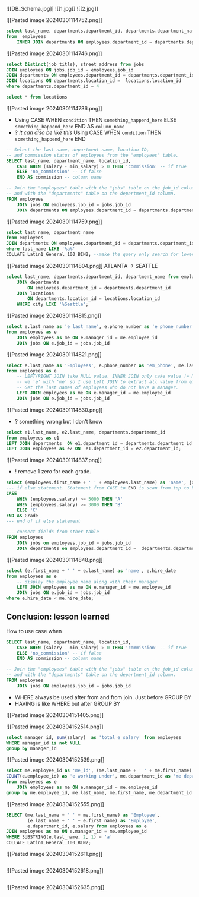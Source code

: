 
![[DB_Schema.jpg]]
![[1.jpg]]
![[2.jpg]]

![[Pasted image 20240301114752.png]]
```sql
select last_name, departments.department_id, departments.department_name
from  employees
    INNER JOIN departments ON employees.department_id = departments.department_id;
```
![[Pasted image 20240301114746.png]]
```sql
select Distinct(job_title), street_address from jobs
JOIN employees ON jobs.job_id = employees.job_id
JOIN departments ON employees.department_id = departments.department_id
JOIN locations ON departments.location_id =  locations.location_id  
where departments.department_id = 4

select * from locations
```
![[Pasted image 20240301114736.png]]
+ Using CASE WHEN `condition` THEN `something_happend_here` ELSE `something_happend_here` END AS `column_name`
+ ? *It can also be like this* Using CASE WHEN `condition` THEN `something_happend_here` END 
```sql
-- Select the last name, department name, location ID,
-- and commission status of employees from the "employees" table.
SELECT last_name, department_name, location_id,
    CASE WHEN (salary - min_salary) > 0 THEN 'commission' -- if true  
    ELSE 'no_commission' -- if false
    END AS commission -- column name

-- Join the "employees" table with the "jobs" table on the job_id column
-- and with the "departments" table on the department_id column.
FROM employees
    JOIN jobs ON employees.job_id = jobs.job_id
    JOIN departments ON employees.department_id = departments.department_id;
```
![[Pasted image 20240301114759.png]]
```sql
select last_name, department_name
from employees
JOIN departments ON employees.department_id = departments.department_id
where last_name LIKE '%a%'
COLLATE Latin1_General_100_BIN2; --make the query only search for lowercase a
```
![[Pasted image 20240301114804.png]]
ATLANTA -> SEATTLE
```sql
select last_name, departments.department_id, department_name from employees
    JOIN departments
        ON employees.department_id = departments.department_id
    JOIN locations
        ON departments.location_id = locations.location_id
    WHERE city LIKE '%Seattle';
```
![[Pasted image 20240301114815.png]]
```sql
select e.last_name as 'e last_name', e.phone_number as 'e phone_number', me.last_name as 'me last_name', me.phone_number as 'me phone_number'
from employees as e
    JOIN employees as me ON e.manager_id = me.employee_id 
    JOIN jobs ON e.job_id = jobs.job_id
```
![[Pasted image 20240301114821.png]]
```sql
select e.last_name as 'Employees', e.phone_number as 'em_phone', me.last_name as 'Manager', me.phone_number as 'ma_phone'
from employees as e
    -- LEFT/RIGHT JOIN take NULL value. INNER JOIN only take value != NULL
    -- we 'e' with 'me' so I use Left JOIN to extract all value from employees 
    -- Get the last names of employees who do not have a manager.
    LEFT JOIN employees as me ON e.manager_id = me.employee_id 
    JOIN jobs ON e.job_id = jobs.job_id
```
![[Pasted image 20240301114830.png]]
+ ? something wrong but I don't know
```sql
select e1.last_name, e2.last_name, departments.department_id 
from employees as e1
LEFT JOIN departments  ON e1.department_id = departments.department_id
LEFT JOIN employees as e2 ON  e1.department_id = e2.department_id;

```
![[Pasted image 20240301114837.png]]
+ ! remove 1 zero for each grade.
```sql
select (employees.first_name + ' ' + employees.last_name) as 'name', jobs.job_title, departments.department_name, employees.salary,
--- if else statement. Statement from CASE to END is scan from top to bottom. Not bottom up like the main query line. 
CASE 
    WHEN (employees.salary) >= 5000 THEN 'A'
    WHEN (employees.salary) >= 3000 THEN 'B' 
    ELSE 'C'
END AS Grade
--- end of if else statement

--- connect fields from other table
FROM employees 
    JOIN jobs on employees.job_id = jobs.job_id
    JOIN departments on employees.department_id =  departments.department_id ;
```
![[Pasted image 20240301114848.png]]
```sql
select (e.first_name + ' ' + e.last_name) as 'name', e.hire_date
from employees as e
    -- display the employee name along with their manager
    LEFT JOIN employees as me ON e.manager_id = me.employee_id 
    JOIN jobs ON e.job_id = jobs.job_id
where e.hire_date < me.hire_date;
```


## Conclusion: lesson learned
How to use case when
```sql
SELECT last_name, department_name, location_id,
    CASE WHEN (salary - min_salary) > 0 THEN 'commission' -- if true  
    ELSE 'no_commission' -- if false
    END AS commission -- column name

-- Join the "employees" table with the "jobs" table on the job_id column
-- and with the "departments" table on the department_id column.
FROM employees
    JOIN jobs ON employees.job_id = jobs.job_id
```

+ WHERE always be used after from and from join. Just before GROUP BY
+ HAVING is like WHERE but after GROUP BY

![[Pasted image 20240304151405.png]]

![[Pasted image 20240304152514.png]]
```sql
select manager_id, sum(salary)  as 'total e salary' from employees 
WHERE manager_id is not NULL
group by manager_id
```
![[Pasted image 20240304152539.png]]
```sql
select me.employee_id as 'me_id', (me.last_name + ' ' + me.first_name) as 'Name',
COUNT(e.employee_id) as 'e working under', me.department_id as 'me department_id'
from employees as e
    JOIN employees as me ON e.manager_id = me.employee_id 
group by me.employee_id, me.last_name, me.first_name, me.department_id
```
![[Pasted image 20240304152555.png]]
```sql
SELECT (me.last_name + ' ' + me.first_name) as 'Employee',
        (e.last_name + ' ' + e.first_name) as 'Employee',
        e.department_id, e.salary from employees as e 
JOIN employees as me ON e.manager_id = me.employee_id
WHERE SUBSTRING(e.last_name, 2, 1) = 'a'
COLLATE Latin1_General_100_BIN2;
```
![[Pasted image 20240304152611.png]]
```sql

```
![[Pasted image 20240304152618.png]]
```sql

```
![[Pasted image 20240304152635.png]]
```sql

```